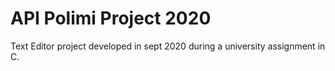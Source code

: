 # API Polimi Project 2020
Text Editor project developed in sept 2020 during a university assignment in C.

